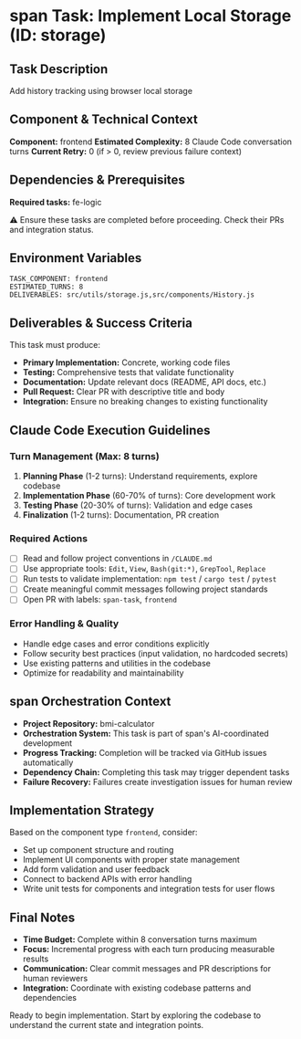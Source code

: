 # span Task: Implement Local Storage (ID: storage)

## Task Description
Add history tracking using browser local storage

## Component & Technical Context
**Component:** frontend
**Estimated Complexity:** 8 Claude Code conversation turns
**Current Retry:** 0 (if > 0, review previous failure context)

## Dependencies & Prerequisites
**Required tasks:** fe-logic

⚠️ Ensure these tasks are completed before proceeding. Check their PRs and integration status.

## Environment Variables
```
TASK_COMPONENT: frontend
ESTIMATED_TURNS: 8
DELIVERABLES: src/utils/storage.js,src/components/History.js
```

## Deliverables & Success Criteria
This task must produce:
- **Primary Implementation:** Concrete, working code files
- **Testing:** Comprehensive tests that validate functionality
- **Documentation:** Update relevant docs (README, API docs, etc.)
- **Pull Request:** Clear PR with descriptive title and body
- **Integration:** Ensure no breaking changes to existing functionality

## Claude Code Execution Guidelines

### Turn Management (Max: 8 turns)
1. **Planning Phase** (1-2 turns): Understand requirements, explore codebase
2. **Implementation Phase** (60-70% of turns): Core development work
3. **Testing Phase** (20-30% of turns): Validation and edge cases  
4. **Finalization** (1-2 turns): Documentation, PR creation

### Required Actions
- [ ] Read and follow project conventions in `/CLAUDE.md`
- [ ] Use appropriate tools: `Edit`, `View`, `Bash(git:*)`, `GrepTool`, `Replace`
- [ ] Run tests to validate implementation: `npm test` / `cargo test` / `pytest`
- [ ] Create meaningful commit messages following project standards
- [ ] Open PR with labels: `span-task`, `frontend`

### Error Handling & Quality
- Handle edge cases and error conditions explicitly
- Follow security best practices (input validation, no hardcoded secrets)
- Use existing patterns and utilities in the codebase
- Optimize for readability and maintainability

## span Orchestration Context
- **Project Repository:** bmi-calculator
- **Orchestration System:** This task is part of span's AI-coordinated development
- **Progress Tracking:** Completion will be tracked via GitHub issues automatically
- **Dependency Chain:** Completing this task may trigger dependent tasks
- **Failure Recovery:** Failures create investigation issues for human review

## Implementation Strategy
Based on the component type `frontend`, consider:

- Set up component structure and routing
- Implement UI components with proper state management
- Add form validation and user feedback
- Connect to backend APIs with error handling
- Write unit tests for components and integration tests for user flows

## Final Notes
- **Time Budget:** Complete within 8 conversation turns maximum
- **Focus:** Incremental progress with each turn producing measurable results
- **Communication:** Clear commit messages and PR descriptions for human reviewers
- **Integration:** Coordinate with existing codebase patterns and dependencies

Ready to begin implementation. Start by exploring the codebase to understand the current state and integration points.
